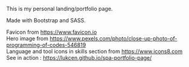 This is my personal landing/portfolio page.

Made with Bootstrap and SASS.

Favicon from <https://www.favicon.io>\
Hero image from <https://www.pexels.com/photo/close-up-photo-of-programming-of-codes-546819>\
Language and tool icons in skills section from <https://www.icons8.com>\
See in action : <https://lukcen.github.io/spa-portfolio-page/>
